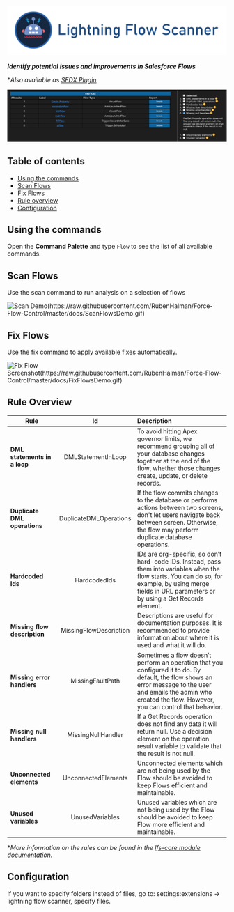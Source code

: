 [![Lightning Flow Scanner Banner](docs/banner.png)](https://github.com/Force-Config-Control/lightning-flow-scanner-vsce)

__*Identify potential issues and improvements in Salesforce Flows*__

**Also available as [SFDX Plugin](https://github.com/Force-Config-Control/lightning-flow-scanner-sfdx)*

[![Demo Image](docs/filterresults.png)](https://github.com/Force-Config-Control/lightning-flow-scanner-vsce)

## Table of contents

- [Using the commands](#Using-the-commands)
- [Scan Flows](#Scan-Flows)
- [Fix Flows](#Fix-Flows)
- [Rule overview](#rule-overview)
- [Configuration](#configuration)

## Using the commands

Open the **Command Palette** and type `Flow` to see the list of all available commands.

## Scan Flows

Use the scan command to run analysis on a selection of flows

![Scan Demo(https://raw.githubusercontent.com/RubenHalman/Force-Flow-Control/master/docs/ScanFlowsDemo.gif)](https://raw.githubusercontent.com/Force-Config-Control/lightning-flow-scanner-vsce/master/docs/ScanFlowsDemo.gif)

## Fix Flows

Use the fix command to apply available fixes automatically.  

![Fix Flow Screenshot(https://raw.githubusercontent.com/RubenHalman/Force-Flow-Control/master/docs/FixFlowsDemo.gif)](https://raw.githubusercontent.com/Force-Config-Control/lightning-flow-scanner-vsce/master/docs/FixFlowsDemo.gif)

## Rule Overview

| Rule       | Id | Description |
|--------------|:-----:|:-----------|
| **DML statements in a loop** |  DMLStatementInLoop | To avoid hitting Apex governor limits, we recommend grouping all of your database changes together at the end of the flow, whether those changes create, update, or delete records. |
| **Duplicate DML operations** |  DuplicateDMLOperations | If the flow commits changes to the database or performs actions between two screens, don't let users navigate back between screen. Otherwise, the flow may perform duplicate database operations. |
| **Hardcoded Ids** | HardcodedIds | IDs are org-specific, so don’t hard-code IDs. Instead, pass them into variables when the flow starts. You can do so, for example, by using merge fields in URL parameters or by using a Get Records element. |
| **Missing flow description** |  MissingFlowDescription | Descriptions are useful for documentation purposes. It is recommended to provide information about where it is used and what it will do. |
| **Missing error handlers** |  MissingFaultPath | Sometimes a flow doesn’t perform an operation that you configured it to do. By default, the flow shows an error message to the user and emails the admin who created the flow. However, you can control that behavior. |
| **Missing null handlers**      |  MissingNullHandler | If a Get Records operation does not find any data it will return null. Use a decision element on the operation result variable to validate that the result is not null. |
| **Unconnected elements** |  UnconnectedElements | Unconnected elements which are not being used by the Flow should be avoided to keep Flows efficient and maintainable. |
| **Unused variables**      |  UnusedVariables | Unused variables which are not being used by the Flow should be avoided to keep Flow more efficient and maintainable. |

**More information on the rules can be found in the [lfs-core module documentation](https://github.com/Force-Config-Control/lightning-flow-scanner-core).*

## Configuration

If you want to specify folders instead of files, go to:
   settings:extensions -> lightning flow scanner, specify files.